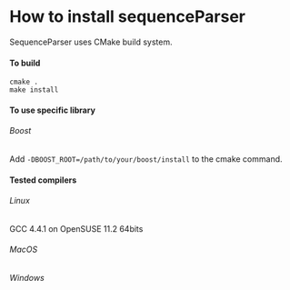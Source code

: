 # How to install sequenceParser

SequenceParser uses CMake build system.

#### To build
```
cmake .
make install
```

#### To use specific library
###### Boost
Add ```-DBOOST_ROOT=/path/to/your/boost/install``` to the cmake command.

#### Tested compilers
###### Linux
GCC 4.4.1 on OpenSUSE 11.2 64bits
###### MacOS
###### Windows
